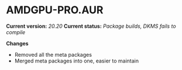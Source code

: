# AMDGPU-PRO.AUR
 
<B>Current version:</b> <I>20.20</I>
<B>Current status:</b> <I>Package builds, DKMS fails to compile</I>

<B>Changes</B>
<UL><LI>Removed all the meta packages</LI>
<LI>Merged meta packages into one, easier to maintain</LI></UL>
